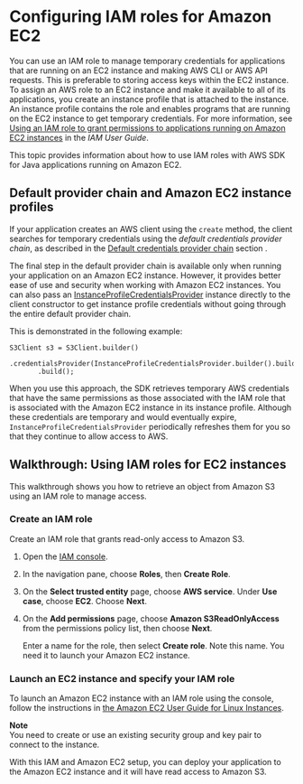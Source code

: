 # Configuring IAM roles for Amazon EC2<a name="ec2-iam-roles"></a>

  You can use an IAM role to manage temporary credentials for applications that are running on an EC2 instance and making AWS CLI or AWS API requests\. This is preferable to storing access keys within the EC2 instance\. To assign an AWS role to an EC2 instance and make it available to all of its applications, you create an instance profile that is attached to the instance\. An instance profile contains the role and enables programs that are running on the EC2 instance to get temporary credentials\. For more information, see [Using an IAM role to grant permissions to applications running on Amazon EC2 instances](https://docs.aws.amazon.com/IAM/latest/UserGuide/id_roles_use_switch-role-ec2.html) in the *IAM User Guide*\. 

This topic provides information about how to use IAM roles with AWS SDK for Java applications running on Amazon EC2\.

## Default provider chain and Amazon EC2 instance profiles<a name="default-provider-chain"></a>

If your application creates an AWS client using the `create` method, the client searches for temporary credentials using the *default credentials provider chain*, as described in the [Default credentials provider chain](credentials-chain.md) section \.

The final step in the default provider chain is available only when running your application on an Amazon EC2 instance\. However, it provides better ease of use and security when working with Amazon EC2 instances\. You can also pass an [InstanceProfileCredentialsProvider](https://sdk.amazonaws.com/java/api/latest/software/amazon/awssdk/auth/credentials/InstanceProfileCredentialsProvider.html) instance directly to the client constructor to get instance profile credentials without going through the entire default provider chain\.

This is demonstrated in the following example:

```
S3Client s3 = S3Client.builder()
       .credentialsProvider(InstanceProfileCredentialsProvider.builder().build())
       .build();
```

When you use this approach, the SDK retrieves temporary AWS credentials that have the same permissions as those associated with the IAM role that is associated with the Amazon EC2 instance in its instance profile\. Although these credentials are temporary and would eventually expire, `InstanceProfileCredentialsProvider` periodically refreshes them for you so that they continue to allow access to AWS\.

## Walkthrough: Using IAM roles for EC2 instances<a name="roles-walkthrough"></a>

This walkthrough shows you how to retrieve an object from Amazon S3 using an IAM role to manage access\.

### Create an IAM role<a name="java-dg-create-the-role"></a>

Create an IAM role that grants read\-only access to Amazon S3\.

1. Open the [IAM console](https://console.aws.amazon.com/iam/home)\.

1. In the navigation pane, choose **Roles**, then **Create Role**\.

1. On the **Select trusted entity** page, choose **AWS service**\. Under **Use case**, choose **EC2**\. Choose **Next**\.

1. On the **Add permissions** page, choose **Amazon S3ReadOnlyAccess** from the permissions policy list, then choose **Next**\.

   Enter a name for the role, then select **Create role**\. Note this name\. You need it to launch your Amazon EC2 instance\.

### Launch an EC2 instance and specify your IAM role<a name="java-dg-launch-ec2-instance-with-instance-profile"></a>

To launch an Amazon EC2 instance with an IAM role using the console, follow the instructions in [the Amazon EC2 User Guide for Linux Instances](https://docs.aws.amazon.com/AWSEC2/latest/UserGuide/iam-roles-for-amazon-ec2.html#working-with-iam-roles)\.

**Note**  
You need to create or use an existing security group and key pair to connect to the instance\.

With this IAM and Amazon EC2 setup, you can deploy your application to the Amazon EC2 instance and it will have read access to Amazon S3\.